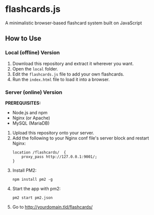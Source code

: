 # flashcards.js
A minimalistic browser-based flashcard system built on JavaScript

## How to Use

### Local (offline) Version

1. Download this repository and extract it wherever you want.
2. Open the `local` folder.
3. Edit the `flashcards.js` file to add your own flashcards.
4. Run the `index.html` file to load it into a browser.

### Server (online) Version

**PREREQUISITES:**
- Node.js and npm
- Nginx (or Apache)
- MySQL (MariaDB)

1. Upload this repository onto your server.
2. Add the following to your Nginx conf file's server block and restart Nginx:
    ```
    location /flashcards/  {
        proxy_pass http://127.0.0.1:9001/;
    }
    ```
3. Install PM2:
    ``` 
    npm install pm2 -g
    ```
4. Start the app with pm2:
    ```
    pm2 start pm2.json
    ```
5. Go to http://yourdomain.tld/flashcards/